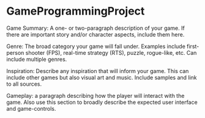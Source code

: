 # GameProgrammingProject

Game Summary: A one- or two-paragraph description of your game. If there are important story and/or character aspects, include them here.

Genre: The broad category your game will fall under. Examples include first-person shooter (FPS), real-time strategy (RTS), puzzle, rogue-like, etc. Can include multiple genres.

Inspiration: Describe any inspiration that will inform your game. This can include other games but also visual art and music. Include samples and link to all sources.

Gameplay: a paragraph describing how the player will interact with the game. Also use this section to broadly describe the expected user interface and game-controls. 
